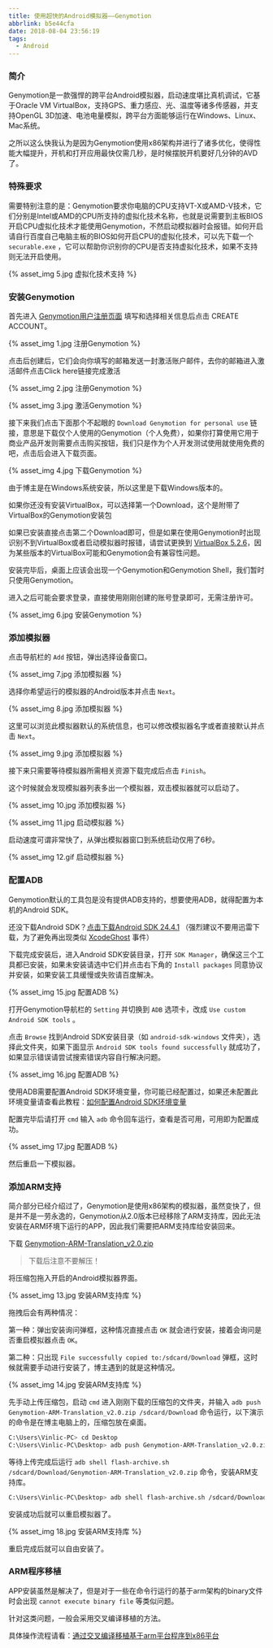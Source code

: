 ```yaml
---
title: 使用超快的Android模拟器——Genymotion
abbrlink: b5e44cfa
date: 2018-08-04 23:56:19
tags:
  - Android
---
```


### 简介

Genymotion是一款强悍的跨平台Android模拟器，启动速度堪比真机调试，它基于Oracle VM VirtualBox，支持GPS、重力感应、光、温度等诸多传感器，并支持OpenGL 3D加速、电池电量模拟，跨平台方面能够运行在Windows、Linux、Mac系统。

之所以这么快我认为是因为Genymotion使用x86架构并进行了诸多优化，使得性能大幅提升，开机和打开应用最快仅需几秒，是时候摆脱开机要好几分钟的AVD了。

### 特殊要求
需要特别注意的是：Genymotion要求你电脑的CPU支持VT-X或AMD-V技术，它们分别是Intel或AMD的CPU所支持的虚拟化技术名称，也就是说需要到主板BIOS开启CPU虚拟化技术才能使用Genymotion，不然启动模拟器时会报错。如何开启请自行百度自己电脑主板的BIOS如何开启CPU的虚拟化技术，可以先下载一个 ``securable.exe`` ，它可以帮助你识别你的CPU是否支持虚拟化技术，如果不支持则无法开启使用。

{% asset_img 5.jpg 虚拟化技术支持 %}

### 安装Genymotion

首先进入 [Genymotion用户注册页面](https://www.genymotion.com/account/create/) 填写和选择相关信息后点击 CREATE ACCOUNT。

{% asset_img 1.jpg 注册Genymotion %}

点击后创建后，它们会向你填写的邮箱发送一封激活账户邮件，去你的邮箱进入激活邮件点击Click here链接完成激活

{% asset_img 2.jpg 注册Genymotion %}

{% asset_img 3.jpg 激活Genymotion %}

接下来我们点击下面那个不起眼的 ``Download Genymotion for personal use`` 链接，意思是下载仅个人使用的Genymotion（个人免费），如果你打算使用它用于商业产品开发则需要点击购买按钮，我们只是作为个人开发测试使用就使用免费的吧，点击后会进入下载页面。

{% asset_img 4.jpg 下载Genymotion %}

由于博主是在Windows系统安装，所以这里是下载Windows版本的。

如果你还没有安装VirtualBox，可以选择第一个Download，这个是附带了VirtualBox的Genymotion安装包

如果已安装直接点击第二个Download即可，但是如果在使用Genymotion时出现识别不到VirtualBox或者启动模拟器时报错，请尝试更换到 [VirtualBox 5.2.6](https://download.virtualbox.org/virtualbox/5.2.6/VirtualBox-5.2.6-120293-Win.exe)，因为某些版本的VirtualBox可能和Genymotion会有兼容性问题。

安装完毕后，桌面上应该会出现一个Genymotion和Genymotion Shell，我们暂时只使用Genymotion。

进入之后可能会要求登录，直接使用刚刚创建的账号登录即可，无需注册许可。

{% asset_img 6.jpg 安装Genymotion %}

### 添加模拟器

点击导航栏的 ``Add`` 按钮，弹出选择设备窗口。

{% asset_img 7.jpg 添加模拟器 %}

选择你希望运行的模拟器的Android版本并点击 ``Next``。

{% asset_img 8.jpg 添加模拟器 %}

这里可以浏览此模拟器默认的系统信息，也可以修改模拟器名字或者直接默认并点击 ``Next``。

{% asset_img 9.jpg 添加模拟器 %}

接下来只需要等待模拟器所需相关资源下载完成后点击 ``Finish``。

这个时候就会发现模拟器列表多出一个模拟器，双击模拟器就可以启动了。

{% asset_img 10.jpg 添加模拟器 %}

{% asset_img 11.jpg 启动模拟器 %}

启动速度可谓非常快了，从弹出模拟器窗口到系统启动仅用了6秒。

{% asset_img 12.gif 启动模拟器 %}

### 配置ADB
Genymotion默认的工具包是没有提供ADB支持的，想要使用ADB，就得配置为本机的Android SDK。

还没下载Android SDK？[点击下载Android SDK 24.4.1](https://dl.google.com/android/installer_r24.4.1-windows.exe?utm_source=androiddevtools&utm_medium=website) （强烈建议不要用迅雷下载，为了避免再出现类似 [XcodeGhost](https://www.zhihu.com/question/35721299) 事件）

下载完成安装后，进入Android SDK安装目录，打开 ``SDK Manager``，确保这三个工具都已安装，如果未安装请选中它们并点击右下角的 ``Install packages`` 同意协议并安装，如果安装工具缓慢或失败请百度解决。

{% asset_img 15.jpg 配置ADB %}

打开Genymotion导航栏的 ``Setting`` 并切换到 ``ADB`` 选项卡，改成 ``Use custom Android SDK tools`` 。

点击 ``Browse`` 找到Android SDK安装目录（如 ``android-sdk-windows`` 文件夹），选择此文件夹，如果下面显示 ``Android SDK tools found successfully`` 就成功了，如果显示错误请尝试搜索错误内容自行解决问题。

{% asset_img 16.jpg 配置ADB %}

使用ADB需要配置Android SDK环境变量，你可能已经配置过，如果还未配置此环境变量请查看此教程：[如何配置Android SDK环境变量](https://jingyan.baidu.com/article/15622f2434bc5cfdfcbea51c.html)

配置完毕后请打开 ``cmd`` 输入 ``adb`` 命令回车运行，查看是否可用，可用即为配置成功。

{% asset_img 17.jpg 配置ADB %}

然后重启一下模拟器。

### 添加ARM支持
简介部分已经介绍过了，Genymotion是使用x86架构的模拟器，虽然变快了，但是并不是一劳永逸的，Genymotion从2.0版本已经移除了ARM支持库，因此无法安装在ARM环境下运行的APP，因此我们需要把ARM支持库给安装回来。

下载 [Genymotion-ARM-Translation_v2.0.zip](https://github.com/Vinlic/blog/raw/master/files/Genymotion-ARM-Translation_v2.0.zip)

> 下载后注意不要解压！

将压缩包拖入开启的Android模拟器界面。

{% asset_img 13.jpg 安装ARM支持库 %}

拖拽后会有两种情况：

第一种：弹出安装询问弹框，这种情况直接点击 ``OK`` 就会进行安装，接着会询问是否重启模拟器点击 ``OK``。

第二种：只出现 ``File successfully copied to:/sdcard/Download`` 弹框，这时候就需要手动进行安装了，博主遇到的就是这种情况。

{% asset_img 14.jpg 安装ARM支持库 %}

先手动上传压缩包，启动 ``cmd`` 进入刚刚下载的压缩包的文件夹，并输入 ``adb push Genymotion-ARM-Translation_v2.0.zip /sdcard/Download`` 命令运行，以下演示的命令是在博主电脑上的，压缩包放在桌面。

```Bash
C:\Users\Vinlic-PC> cd Desktop 
C:\Users\Vinlic-PC\Desktop> adb push Genymotion-ARM-Translation_v2.0.zip /sdcard/Download
```

等待上传完成后运行 ``adb shell flash-archive.sh /sdcard/Download/Genymotion-ARM-Translation_v2.0.zip`` 命令，安装ARM支持库。

```Bash
C:\Users\Vinlic-PC\Desktop> adb shell flash-archive.sh /sdcard/Download/Genymotion-ARM-Translation_v2.0.zip
```

安装成功后就可以重启模拟器了。

{% asset_img 18.jpg 安装ARM支持库 %}

重启完成后就可以自由安装了。

### ARM程序移植
APP安装虽然是解决了，但是对于一些在命令行运行的基于arm架构的binary文件时会出现 ``cannot execute binary file`` 等类似问题。

针对这类问题，一般会采用交叉编译移植的方法。

具体操作流程请看：[通过交叉编译移植基于arm平台程序到x86平台](http://localhost:4000/p/9cbe3a39/)